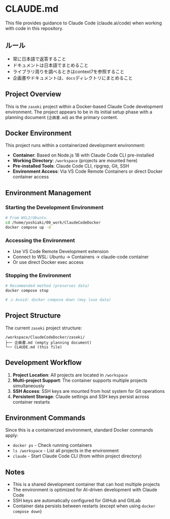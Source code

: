 # CLAUDE.md

This file provides guidance to Claude Code (claude.ai/code) when working with code in this repository.

## ルール
- 常に日本語で返答すること
- ドキュメントは日本語でまとめること
- ライブラリ周りを調べるときはcontext7を参照すること
- 企画書やドキュメントは、`docs`ディレクトリにまとめること


## Project Overview

This is the `zaseki` project within a Docker-based Claude Code development environment. The project appears to be in its initial setup phase with a planning document (`企画書.md`) as the primary content.

## Docker Environment

This project runs within a containerized development environment:

- **Container**: Based on Node.js 18 with Claude Code CLI pre-installed
- **Working Directory**: `/workspace` (projects are mounted here)
- **Pre-installed Tools**: Claude Code CLI, ripgrep, Git, SSH
- **Environment Access**: Via VS Code Remote Containers or direct Docker container access

## Environment Management

### Starting the Development Environment
```bash
# From WSL2/Ubuntu
cd /home/yoshiaki/00_work/ClaudeCodeDocker
docker compose up -d
```

### Accessing the Environment
- Use VS Code Remote Development extension
- Connect to WSL: Ubuntu → Containers → claude-code container
- Or use direct Docker exec access

### Stopping the Environment
```bash
# Recommended method (preserves data)
docker compose stop

# ⚠️ Avoid: docker compose down (may lose data)
```

## Project Structure

The current `zaseki` project structure:
```
/workspace/ClaudeCodeDocker/zaseki/
├── 企画書.md (empty planning document)
└── CLAUDE.md (this file)
```

## Development Workflow

1. **Project Location**: All projects are located in `/workspace`
2. **Multi-project Support**: The container supports multiple projects simultaneously
3. **SSH Access**: SSH keys are mounted from host system for Git operations
4. **Persistent Storage**: Claude settings and SSH keys persist across container restarts

## Environment Commands

Since this is a containerized environment, standard Docker commands apply:
- `docker ps` - Check running containers
- `ls /workspace` - List all projects in the environment
- `claude` - Start Claude Code CLI (from within project directory)

## Notes

- This is a shared development container that can host multiple projects
- The environment is optimized for AI-driven development with Claude Code
- SSH keys are automatically configured for GitHub and GitLab
- Container data persists between restarts (except when using `docker compose down`)